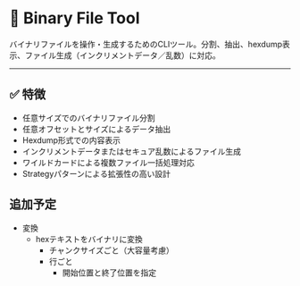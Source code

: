 # 🔧 Binary File Tool

バイナリファイルを操作・生成するためのCLIツール。分割、抽出、hexdump表示、ファイル生成（インクリメントデータ／乱数）に対応。

---

## ✅ 特徴

* 任意サイズでのバイナリファイル分割
* 任意オフセットとサイズによるデータ抽出
* Hexdump形式での内容表示
* インクリメントデータまたはセキュア乱数によるファイル生成
* ワイルドカードによる複数ファイル一括処理対応
* Strategyパターンによる拡張性の高い設計

## 追加予定

* 変換
  * hexテキストをバイナリに変換
    * チャンクサイズごと（大容量考慮）
    * 行ごと
      * 開始位置と終了位置を指定
